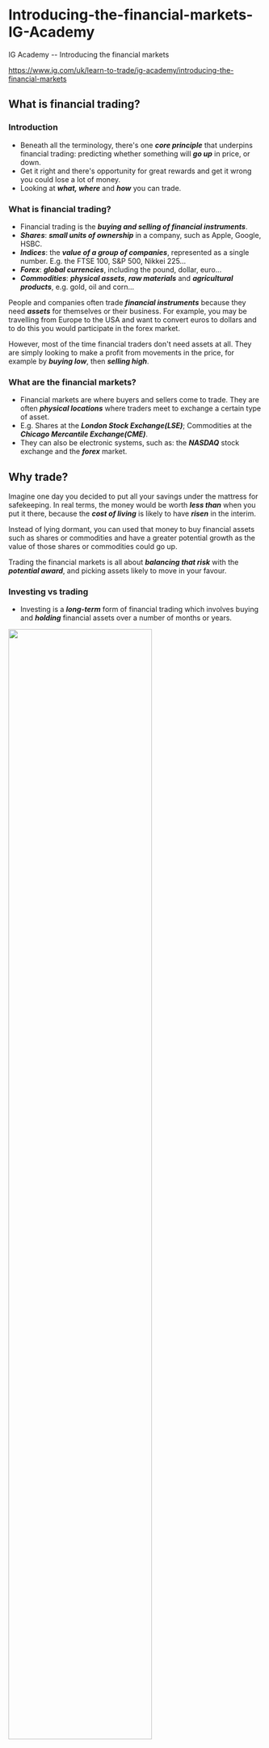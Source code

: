 # Introducing-the-financial-markets-IG-Academy
IG Academy -- Introducing the financial markets

https://www.ig.com/uk/learn-to-trade/ig-academy/introducing-the-financial-markets

## What is financial trading?

### Introduction

* Beneath all the terminology, there's one ***core principle*** that underpins financial trading: predicting whether something will ***go up*** in price, or down. 
* Get it right and there's opportunity for great rewards and get it wrong you could lose a lot of money.
* Looking at ***what, where*** and ***how*** you can trade.

### What is financial trading?

* Financial trading is the ***buying and selling of financial instruments***.
* ***Shares***: ***small units of ownership*** in a company, such as Apple, Google, HSBC.
* ***Indices***: the ***value of a group of companies***, represented as a single number. E.g. the FTSE 100, S&P 500, Nikkei 225...
* ***Forex***: ***global currencies***, including the pound, dollar, euro...
* ***Commodities***: ***physical assets***, ***raw materials*** and ***agricultural products***, e.g. gold, oil and corn...

People and companies often trade ***financial instruments*** because they need ***assets*** for themselves or their business. For example, you may be travelling from Europe to the USA and want to convert euros to dollars and to do this you would participate in the forex market.

However, most of the time financial traders don't need assets at all. They are simply looking to make a profit from movements in the price, for example by ***buying low***, then ***selling high***.

### What are the financial markets?

* Financial markets are where buyers and sellers come to trade. They are often ***physical locations*** where traders meet to exchange a certain type of asset.
* E.g. Shares at the ***London Stock Exchange(LSE)***; Commodities at the ***Chicago Mercantile Exchange(CME)***.
* They can also be electronic systems, such as: the ***NASDAQ*** stock exchange and the ***forex*** market.

## Why trade?

Imagine one day you decided to put all your savings under the mattress for safekeeping. In real terms, the money would be worth ***less than*** when you put it there, because the ***cost of living*** is likely to have ***risen*** in the interim.

Instead of lying dormant, you can used that money to buy financial assets such as shares or commodities and have a greater potential growth as the value of those shares or commodities could go up.

Trading the financial markets is all about ***balancing that risk*** with the ***potential award***, and picking assets likely to move in your favour.

### Investing vs trading

* Investing is a ***long-term*** form of financial trading which involves buying and ***holding*** financial assets over a number of months or years.
<img src = "https://github.com/Louisli0515/Introducing-the-financial-markets-IG-Academy/assets/128298224/e0b3484f-0f3d-47f4-bb5f-24ddd11f04c1" width = 75% height = 75%>

* But long-term investing isn't the only way of participating in the financial markets, there's also ***active trading***, sometimes known as ***speculation***.
* While investors generally focus on the long-term value of assets and attempt to build a portfolio that will perform well in the future, ***active traders*** tend to focus on short-term market movements, with some participants placing hundreds of trades per day.

## What are equities?

### Why do companies offer shares?

#### To raise money

* By allowing investors to buy part of the company, the management are able to ***raise capital*** to put back into the business.
* If the funds are used wisely and the company becomes more profitable as a result, the value of the share price, and therefore the business, should ***rise***.
* The company and its shareholder are heavily ***reliant*** on each other: The company needs shareholders to ***raise funds***, and the shareholders hope the company will use their investment to ***grow the business*** - so they can make a ***profit***.

### Why do share prices move?

* The amount of share fluctuates is known as its ***volatility***.
* Whether a share price moves up or down is based fundamentally on the ***laws of supply*** and ***demand***.
* If more people want to buy a share then sell it, the price will ***rise*** because the share is ***more sought-after*** (the 'demand' outstrips the 'supply').
* Conversely, if supply is greater than demand, then the price will fall.

Supply and demand can be influenced by many factors, but the main two are:

* ***Earnings***: If the earnings are ***better than*** expected, the share price generally ***rises***. If the earnings ***disappoint***, the share price is likely to ***fall***. The firm's share price can be particularly ***volatile*** immediately before and after the announcement, especially if the figures are significantly ***better*** or ***worse*** than anticipated.
* ***Sentiment***: Share prices tend to react ***strongly*** to expectations of the company's future performance, which are built on any number of factors such as upcoming industry legislation, public faith in the company's management team or the general health of the economy.

## Trading shares

### How are shares traded?

* Major shares are traded on the stock market. E.g. The marjority of UK shares are traded on the London Stock Exchange (LSE), while most US shares can be found on New York Stock Exchange (NYSE) or NASDAQ.

### What is a stockbroker?

* The role of the stockbroker is to ***buy and sell*** stocks on their clients' behalf.
* Nowadays, this process is almost always conducted ***online***.

There are three main types of broker:

* ***Full-service***: ***Create*** and ***execute*** a strategy based on the investment goals of the client - trading on their behalf. (***High commission***)
* ***Advisory***: Provide ***investment advice*** and ***recommend*** specific trades, but leave the final decision to the client. (***Medium commission***)
* ***Execution-only***: Simply carry out the client's trading instructions, usually via an online platform. ***No advice given***. (***Low commission***)

### Trading times

* Shares are only traded during the opening hours of their designated stock exchange.

<img src = https://github.com/Louisli0515/Introducing-the-financial-markets-IG-Academy/assets/128298224/2313ecbf-c6dd-4890-8ad1-00e7208e6400 width = 50% height = 50%>

### How do shares become listed on an exchange?

* Companies are either ***privately owned*** or ***public***.
* A private company isn't ***listed*** on a major stock exchange, so you would usually have to contact the owners directly to buy shares. They are under ***no obligation*** to sell them.
* If the owners want to 'go public' to raise some capital or boost the company's reputation, they must carry out an initial public offering, or ***IPO***.
* Publically-listed companies often have many ***more shareholders*** than private ones, and are subject to ***much tighter*** regulations.

### Dividends

* A key advantage to investing in shares is the potential for dividends.
* A dividend is an amount of money paid to shareholders, representing a ***portion of*** the company's profits.
* Dividends can ***compensate*** for a share price that isn't moving much, giving shareholders ***an income*** instead.
* Companies that are ***expanding rapidly*** usually don't offer dividends, choosing instead to ***reinvest*** all their profits to ***sustain growth***.

## What are stock indices?

* A stock index is a ***measurement*** of value of a ***certain section*** of the stock market.
* This ***certain section*** of the stock market can be: an ***exchange***(NASDAQ), a ***region***(such as Europe or Asia) or a ***sector***(energy, electronics, etc)

### Why are they important?

* Stock indices give traders and investors an ***indication*** of how an exchange, region or sector is performing.
* E.g. the ASX 200, tracks the performance of 200 of the largest companies in Australia. A rising ASX 200 tells investors that, generally, the state of the Australian stock market is ***improving***. If the Australian stock market is on the up, then more often than not, the entire Aussie economy tends to be ***doing well***.

### What are the major stock indices?

In the US, there are several major indices, all based on slightly different ***sections*** of the market. The three main US indices are: 

* ***Dow Jones Industrial Average***: One of the oldest and most quoted indices, the Dow Jones Industrial Average represents 30 of the most influential companies in the US.
* ***S&P 500***: More diverse than DJIA, the S&P 500 is based on the value of 500 of the largest US shares listed on either NYSE or NASDAQ. Today represents around 70% of the total value the US stock market.
* ***NASDAQ-100***: Based on 100 of the largest non-financial companies listed on the NASDAQ exchange in New York City. It represents firms across a number sections, but in particular ***computing, telecommunications*** and ***biotechnology***.


